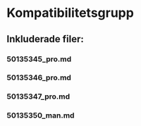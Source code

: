 # Kompatibilitetsgrupp

## Inkluderade filer:


### 50135345_pro.md

### 50135346_pro.md

### 50135347_pro.md

### 50135350_man.md